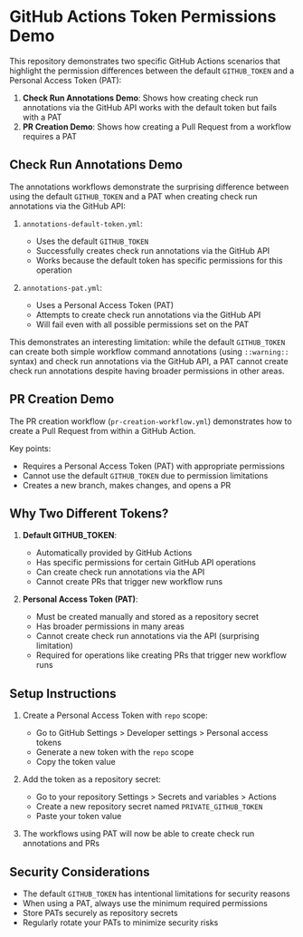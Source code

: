 # GitHub Actions Token Permissions Demo

This repository demonstrates two specific GitHub Actions scenarios that highlight the permission differences between the default `GITHUB_TOKEN` and a Personal Access Token (PAT):

1. **Check Run Annotations Demo**: Shows how creating check run annotations via the GitHub API works with the default token but fails with a PAT
2. **PR Creation Demo**: Shows how creating a Pull Request from a workflow requires a PAT

## Check Run Annotations Demo

The annotations workflows demonstrate the surprising difference between using the default `GITHUB_TOKEN` and a PAT when creating check run annotations via the GitHub API:

1. `annotations-default-token.yml`:
   - Uses the default `GITHUB_TOKEN`
   - Successfully creates check run annotations via the GitHub API
   - Works because the default token has specific permissions for this operation

2. `annotations-pat.yml`:
   - Uses a Personal Access Token (PAT)
   - Attempts to create check run annotations via the GitHub API
   - Will fail even with all possible permissions set on the PAT

This demonstrates an interesting limitation: while the default `GITHUB_TOKEN` can create both simple workflow command annotations (using `::warning::` syntax) and check run annotations via the GitHub API, a PAT cannot create check run annotations despite having broader permissions in other areas.

## PR Creation Demo

The PR creation workflow (`pr-creation-workflow.yml`) demonstrates how to create a Pull Request from within a GitHub Action.

Key points:
- Requires a Personal Access Token (PAT) with appropriate permissions
- Cannot use the default `GITHUB_TOKEN` due to permission limitations
- Creates a new branch, makes changes, and opens a PR

## Why Two Different Tokens?

1. **Default GITHUB_TOKEN**:
   - Automatically provided by GitHub Actions
   - Has specific permissions for certain GitHub API operations
   - Can create check run annotations via the API
   - Cannot create PRs that trigger new workflow runs

2. **Personal Access Token (PAT)**:
   - Must be created manually and stored as a repository secret
   - Has broader permissions in many areas
   - Cannot create check run annotations via the API (surprising limitation)
   - Required for operations like creating PRs that trigger new workflow runs

## Setup Instructions

1. Create a Personal Access Token with `repo` scope:
   - Go to GitHub Settings > Developer settings > Personal access tokens
   - Generate a new token with the `repo` scope
   - Copy the token value

2. Add the token as a repository secret:
   - Go to your repository Settings > Secrets and variables > Actions
   - Create a new repository secret named `PRIVATE_GITHUB_TOKEN`
   - Paste your token value

3. The workflows using PAT will now be able to create check run annotations and PRs

## Security Considerations

- The default `GITHUB_TOKEN` has intentional limitations for security reasons
- When using a PAT, always use the minimum required permissions
- Store PATs securely as repository secrets
- Regularly rotate your PATs to minimize security risks
